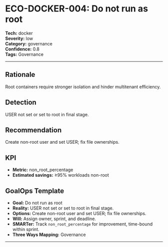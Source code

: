 # ECO-DOCKER-004: Do not run as root

**Tech:** docker  
**Severity:** low  
**Category:** governance  
**Confidence:** 0.8  
**Tags:** Governance

---

## Rationale
Root containers require stronger isolation and hinder multitenant efficiency.

## Detection
USER not set or set to root in final stage.

## Recommendation
Create non-root user and set USER; fix file ownerships.

## KPI
- **Metric:** non_root_percentage  
- **Estimated savings:** ≥95% workloads non-root

## GoalOps Template
- **Goal:** Do not run as root  
- **Reality:** USER not set or set to root in final stage.  
- **Options:** Create non-root user and set USER; fix file ownerships.  
- **Will:** Assign owner, sprint, and deadline.  
- **SMARTer:** Track `non_root_percentage` for improvement, time-bound within sprint.  
- **Three Ways Mapping:** Governance

---

